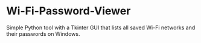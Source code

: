# Wi-Fi-Password-Viewer
Simple Python tool with a Tkinter GUI that lists all saved Wi-Fi networks and their passwords on Windows.
